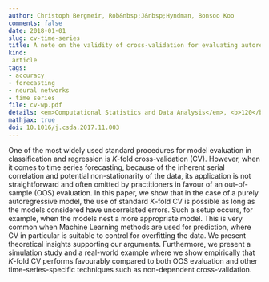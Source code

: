 ```yaml
---
author: Christoph Bergmeir, Rob&nbsp;J&nbsp;Hyndman, Bonsoo Koo
comments: false
date: 2018-01-01
slug: cv-time-series
title: A note on the validity of cross-validation for evaluating autoregressive time series prediction
kind:
 article
tags:
- accuracy
- forecasting
- neural networks
- time series
file: cv-wp.pdf
details: <em>Computational Statistics and Data Analysis</em>, <b>120</b>, 70-83
mathjax: true
doi: 10.1016/j.csda.2017.11.003
---
```


One of the most widely used standard procedures for model evaluation in classification and regression is $K$-fold cross-validation (CV). However, when it comes to time series forecasting, because of the inherent serial correlation and potential non-stationarity of the data, its application is not straightforward and often omitted by practitioners in favour of an out-of-sample (OOS) evaluation.
In this paper, we show that in the case of a purely autoregressive model, the use of standard $K$-fold CV is possible as long as the models considered have uncorrelated errors. Such a setup occurs, for example, when the models nest a more appropriate model. This is very common when Machine Learning methods are used for prediction, where CV in particular is suitable to control for overfitting the data.
We present theoretical insights supporting our arguments. Furthermore, we present a simulation study and a real-world example where we show empirically that $K$-fold CV performs favourably compared to both OOS evaluation and other time-series-specific techniques such as non-dependent cross-validation.
